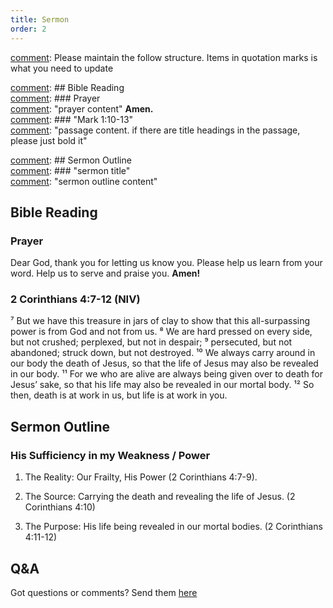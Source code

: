 ```yaml
---
title: Sermon 
order: 2
---
```


[comment]: Please maintain the follow structure. Items in quotation marks is what you need to update

[comment]: ## Bible Reading  
[comment]: ### Prayer  
[comment]: "prayer content"  **Amen.**  
[comment]:  ### "Mark 1:10-13"  
[comment]: "passage content. if there are title headings in the passage, please just bold it"  

[comment]: ## Sermon Outline  
[comment]: ### "sermon title"  
[comment]: "sermon outline content"  

[comment]: ------------------------------------------------------------------------------------
## Bible Reading
### Prayer
Dear God, thank you for letting us know you. Please help us learn from your word. Help us to serve and praise you. **Amen!**

### 2 Corinthians 4:7-12 (NIV)

⁷ But we have this treasure in jars of clay to show that this all-surpassing power is from God and not from us. ⁸ We are hard pressed on every side, but not crushed; perplexed, but not in despair; ⁹ persecuted, but not abandoned; struck down, but not destroyed. ¹⁰ We always carry around in our body the death of Jesus, so that the life of Jesus may also be revealed in our body. ¹¹ For we who are alive are always being given over to death for Jesus’ sake, so that his life may also be revealed in our mortal body. ¹² So then, death is at work in us, but life is at work in you.

## Sermon Outline
### His Sufficiency in my Weakness / Power

1) The Reality: Our Frailty, His Power (2 Corinthians 4:7-9).

2) The Source: Carrying the death and revealing the life of Jesus. (2 Corinthians 4:10)

3) The Purpose: His life being revealed in our mortal bodies. (2 Corinthians 4:11-12)



## Q&A
Got questions or comments? Send them [here](https://tinyurl.com/SGHACQuestionsAnswers)
